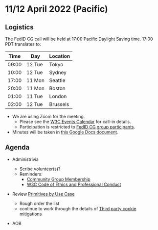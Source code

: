 # 11/12 April 2022 (Pacific)

## Logistics

The FedID CG call will be held at 17:00 Pacific Daylight Saving time. 17:00 PDT translates to:

| Time         | Day    | Location      |
| ------------ | ------ | ------------- |
| 09:00        | 12 Tue | Tokyo         |
| 10:00        | 12 Tue | Sydney        |
| 17:00        | 11 Mon | Seattle       |
| 20:00        | 11 Mon | Boston        |
| 01:00        | 11 Tue | London        |
| 02:00        | 12 Tue | Brussels      |

* We are using Zoom for the meeting.
    * Please see the [W3C Events Calendar](https://www.w3.org/events/meetings/359d1ef8-6918-4a5f-bc7a-3ec23366752b/20220314T170000) for call-in details. 
    * Participation is restricted to [FedID CG group participants](https://www.w3.org/community/fed-id/participants).
* Minutes will be taken in [this Google Docs document](https://docs.google.com/document/d/1O7Rn8Aj4rsYWohdEP61lnGdgkai0xTZFQgm7XEA0RBM/edit#).


## Agenda

* Administrivia
  * Scribe volunteer(s)?
  * Reminders: 
     * [Community Group Membership](https://www.w3.org/community/fed-id/)
     * [W3C Code of Ethics and Professional Conduct](https://www.w3.org/Consortium/cepc/)

* Review [Primitives by Use Case](https://github.com/fedidcg/use-case-library/wiki/Primitives-by-Use-Case)
  * Rough order the list
  * continue to work through the details of [Third party cookie mitigations](https://github.com/fedidcg/use-case-library/wiki/Third-party-cookie-mitigations)

* AOB
